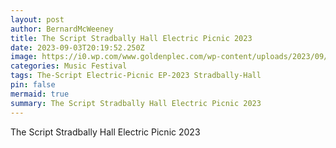 ```yaml
---
layout: post
author: BernardMcWeeney
title: The Script Stradbally Hall Electric Picnic 2023
date: 2023-09-03T20:19:52.250Z
image: https://i0.wp.com/www.goldenplec.com/wp-content/uploads/2023/09/Sunday-at-Electric-Picnic-2023-59.jpg?fit=1800%2C1200&quality=95&ssl=1
categories: Music Festival
tags: The-Script Electric-Picnic EP-2023 Stradbally-Hall
pin: false
mermaid: true
summary: The Script Stradbally Hall Electric Picnic 2023
---
```

The Script Stradbally Hall Electric Picnic 2023